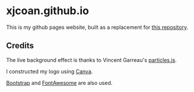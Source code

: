 # xjcoan.github.io
This is my github pages website, built as a replacement for [this repository](http://www.github.com/xjcoan/mysite).

## Credits
The live background effect is thanks to Vincent Garreau's [particles.js](https://github.com/VincentGarreau/particles.js).

I constructed my logo using [Canva](https://canva.com).

[Bootstrap](https://getbootstrap.com/) and
[FontAwesome](http://fontawesome.io/) are also used.
